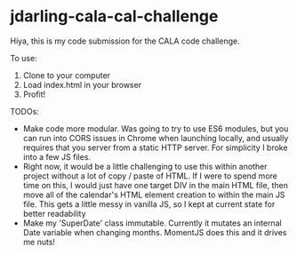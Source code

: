 # jdarling-cala-cal-challenge

Hiya, this is my code submission for the CALA code challenge. 

To use: 

1. Clone to your computer
2. Load index.html in your browser
3. Profit!

TODOs:
* Make code more modular. Was going to try to use ES6 modules, but you can run into CORS issues in Chrome when launching locally, and usually requires that you 
server from a static HTTP server. For simplicity I broke into a few JS files.
* Right now, it would be a little challenging to use this within another project without a lot of copy / paste of HTML. If I were
to spend more time on this, I would just have one target DIV in the main HTML file, then move all of the calendar's HTML element creation
to within the main JS file. This gets a little messy in vanilla JS, so I kept at current state for better readability
* Make my 'SuperDate' class immutable. Currently it mutates an internal Date variable when changing months. MomentJS does this and it
drives me nuts!
